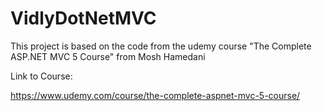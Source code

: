 # VidlyDotNetMVC

This project is based on the code from the udemy course "The Complete ASP.NET MVC 5 Course" from Mosh Hamedani

Link to Course:

https://www.udemy.com/course/the-complete-aspnet-mvc-5-course/
